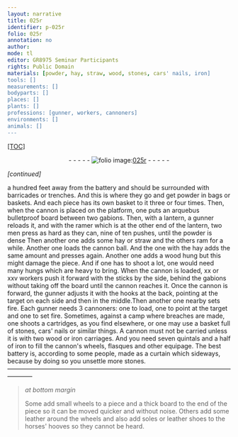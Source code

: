 ```yaml
---
layout: narrative
title: 025r
identifier: p-025r
folio: 025r
annotation: no
author:
mode: tl
editor: GR8975 Seminar Participants
rights: Public Domain
materials: [powder, hay, straw, wood, stones, cars' nails, iron]
tools: []
measurements: []
bodyparts: []
places: []
plants: []
professions: [gunner, workers, cannoners]
environments: []
animals: []
---
```


<p><a href="{{ site.baseurl }}/diplomatic/">[TOC]</a></p><div class="folio" align="center">- - - - - <a href="http://gallica.bnf.fr/ark:/12148/btv1b10500001g/f55.item" target="_blank"><img src="https://cu-mkp.github.io/2017-workshop-edition/assets/photo-icon.png" alt="folio image: " style="display:inline-block; margin-bottom:-3px;"/>025r</a> - - - - - </div>  
 
*[continued]*
  
a hundred feet away from the battery and should be surrounded with barricades or trenches. And this is where they go and get <span class="m">powder</span> in bags or baskets. And each piece has its own basket to it three or four times. Then, when the cannon is placed on the platform, one puts an arquebus bulletproof board between two gabions. Then, with a lantern, a <span class="pro">gunner</span> reloads it, and with the ramer which is at the other end of the lantern, two men press as hard as they can, nine of ten pushes, until the <span class="m">powder</span> is dense Then another one adds some <span class="m">hay</span> or <span class="m">straw</span> and the others ram for a while. Another one loads the cannon ball. And the one with the <span class="m">hay</span> adds the same amount and presses again. Another one adds a <span class="m">wood</span> hung but this might damage the piece. And if one has to shoot a lot, one would need many hungs which are heavy to bring. When the cannon is loaded, xx or xxv <span class="pro">workers</span> push it forward with the sticks by the side, behind the gabions without taking off the board until the cannon reaches it. Once the cannon is forward, the <span class="pro">gunner</span> adjusts it with the hooks at the back, pointing at the target on each side and then in the middle.Then another one nearby sets fire. Each <span class="pro">gunner</span> needs 3 <span class="pro">cannoners</span>: one to load, one to point at the target and one to set fire. Sometimes, against a camp where breaches are made, one shoots a cartridges, as you find elsewhere, or one may use a basket full of <span class="m">stones</span>, <span class="m">cars' nails</span> or similar things. A cannon must not be carried unless it is with two <span class="m">wood</span> or <span class="m">iron</span> carriages. And you need seven quintals and a half of <span class="m">iron</span> to fill the cannon's wheels, flasques and other equipage. The best battery is, according to some people, made as a curtain which sideways, because by doing so you unsettle more stones.
 ———————————————————————————————————————— 
> *at bottom margin*
> 
> 
>   Some add small wheels to a piece and a thick board to the end of the piece so it can be moved quicker and without noise. Others add some leather around the wheels and also add soles or leather shoes to the horses' hooves so they cannot be heard.

